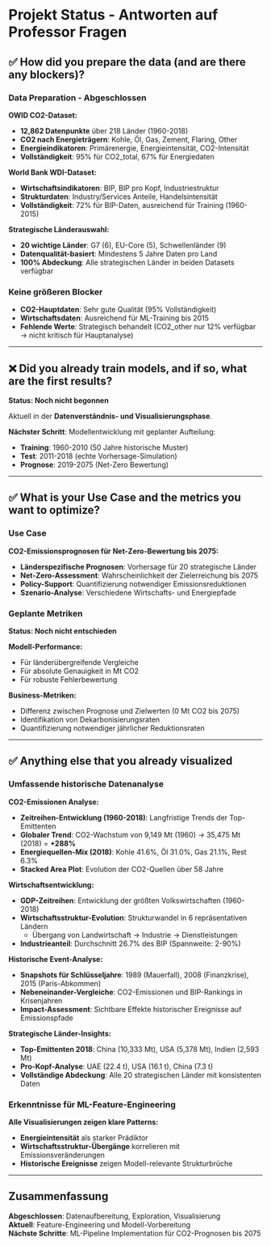 # Projekt Status - Antworten auf Professor Fragen

## ✅ How did you prepare the data (and are there any blockers)?

### Data Preparation - Abgeschlossen

**OWID CO2-Dataset:**
- **12,862 Datenpunkte** über 218 Länder (1960-2018)
- **CO2 nach Energieträgern**: Kohle, Öl, Gas, Zement, Flaring, Other
- **Energieindikatoren**: Primärenergie, Energieintensität, CO2-Intensität
- **Vollständigkeit**: 95% für CO2_total, 67% für Energiedaten

**World Bank WDI-Dataset:**
- **Wirtschaftsindikatoren**: BIP, BIP pro Kopf, Industriestruktur
- **Strukturdaten**: Industry/Services Anteile, Handelsintensität
- **Vollständigkeit**: 72% für BIP-Daten, ausreichend für Training (1960-2015)

**Strategische Länderauswahl:**
- **20 wichtige Länder**: G7 (6), EU-Core (5), Schwellenländer (9)
- **Datenqualität-basiert**: Mindestens 5 Jahre Daten pro Land
- **100% Abdeckung**: Alle strategischen Länder in beiden Datasets verfügbar

### Keine größeren Blocker
- **CO2-Hauptdaten**: Sehr gute Qualität (95% Vollständigkeit)
- **Wirtschaftsdaten**: Ausreichend für ML-Training bis 2015
- **Fehlende Werte**: Strategisch behandelt (CO2_other nur 12% verfügbar → nicht kritisch für Hauptanalyse)

---

## ❌ Did you already train models, and if so, what are the first results?

**Status: Noch nicht begonnen**

Aktuell in der **Datenverständnis- und Visualisierungsphase**.

**Nächster Schritt**: Modellentwicklung mit geplanter Aufteilung:
- **Training**: 1960-2010 (50 Jahre historische Muster)
- **Test**: 2011-2018 (echte Vorhersage-Simulation)
- **Prognose**: 2019-2075 (Net-Zero Bewertung)

---

## ✅ What is your Use Case and the metrics you want to optimize?

### Use Case
**CO2-Emissionsprognosen für Net-Zero-Bewertung bis 2075:**

- **Länderspezifische Prognosen**: Vorhersage für 20 strategische Länder
- **Net-Zero-Assessment**: Wahrscheinlichkeit der Zielerreichung bis 2075
- **Policy-Support**: Quantifizierung notwendiger Emissionsreduktionen
- **Szenario-Analyse**: Verschiedene Wirtschafts- und Energiepfade

### Geplante Metriken
**Status: Noch nicht entschieden**

**Modell-Performance:**
- Für länderübergreifende Vergleiche
- Für absolute Genauigkeit in Mt CO2
- Für robuste Fehlerbewertung

**Business-Metriken:**
- Differenz zwischen Prognose und Zielwerten (0 Mt CO2 bis 2075)
- Identifikation von Dekarbonisierungsraten
- Quantifizierung notwendiger jährlicher Reduktionsraten

---

## ✅ Anything else that you already visualized

### Umfassende historische Datenanalyse

**CO2-Emissionen Analyse:**
- **Zeitreihen-Entwicklung (1960-2018)**: Langfristige Trends der Top-Emittenten
- **Globaler Trend**: CO2-Wachstum von 9,149 Mt (1960) → 35,475 Mt (2018) = **+288%**
- **Energiequellen-Mix (2018)**: Kohle 41.6%, Öl 31.0%, Gas 21.1%, Rest 6.3%
- **Stacked Area Plot**: Evolution der CO2-Quellen über 58 Jahre

**Wirtschaftsentwicklung:**
- **GDP-Zeitreihen**: Entwicklung der größten Volkswirtschaften (1960-2018)
- **Wirtschaftsstruktur-Evolution**: Strukturwandel in 6 repräsentativen Ländern
    - Übergang von Landwirtschaft → Industrie → Dienstleistungen
- **Industrieanteil**: Durchschnitt 26.7% des BIP (Spannweite: 2-90%)

**Historische Event-Analyse:**
- **Snapshots für Schlüsseljahre**: 1989 (Mauerfall), 2008 (Finanzkrise), 2015 (Paris-Abkommen)
- **Nebeneinander-Vergleiche**: CO2-Emissionen und BIP-Rankings in Krisenjahren
- **Impact-Assessment**: Sichtbare Effekte historischer Ereignisse auf Emissionspfade

**Strategische Länder-Insights:**
- **Top-Emittenten 2018**: China (10,333 Mt), USA (5,378 Mt), Indien (2,593 Mt)
- **Pro-Kopf-Analyse**: UAE (22.4 t), USA (16.1 t), China (7.3 t)
- **Vollständige Abdeckung**: Alle 20 strategischen Länder mit konsistenten Daten

### Erkenntnisse für ML-Feature-Engineering
**Alle Visualisierungen zeigen klare Patterns:**
- **Energieintensität** als starker Prädiktor
- **Wirtschaftsstruktur-Übergänge** korrelieren mit Emissionsveränderungen
- **Historische Ereignisse** zeigen Modell-relevante Strukturbrüche

---

## Zusammenfassung

**Abgeschlossen**: Datenaufbereitung, Exploration, Visualisierung  
**Aktuell**: Feature-Engineering und Modell-Vorbereitung  
**Nächste Schritte**: ML-Pipeline Implementation für CO2-Prognosen bis 2075